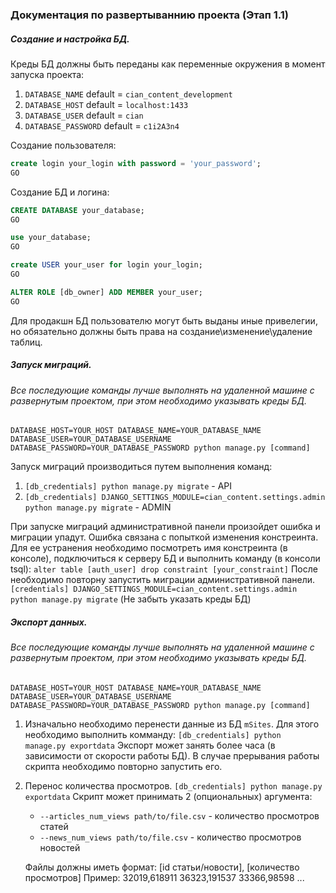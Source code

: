 ### Документация по развертываннию проекта (Этап 1.1)

##### Создание и настройка БД.

Креды БД должны быть переданы как переменные окружения в момент запуска проекта:
1. `DATABASE_NAME` default = `cian_content_development`
1. `DATABASE_HOST` default = `localhost:1433`
1. `DATABASE_USER` default = `cian`
1. `DATABASE_PASSWORD` default = `c1i2A3n4`

Создание пользователя:
```sql
create login your_login with password = 'your_password';
GO
```

Создание БД и логина:
```sql
CREATE DATABASE your_database;
GO

use your_database;
GO

create USER your_user for login your_login;
GO

ALTER ROLE [db_owner] ADD MEMBER your_user;
GO
```
Для продакшн БД пользователю могут быть выданы иные привелегии, но обязательно должны быть права на создание\изменение\удаление таблиц.

##### Запуск миграций.

###### Все последующие команды лучше выполнять на удаленной машине с развернутым проектом, при этом необходимо указывать креды БД.

`DATABASE_HOST=YOUR_HOST DATABASE_NAME=YOUR_DATABASE_NAME DATABASE_USER=YOUR_DATABASE_USERNAME   DATABASE_PASSWORD=YOUR_DATABASE_PASSWORD python manage.py [command]`

Запуск миграций производиться путем выполнения команд:
 1. `[db_credentials] python manage.py migrate` - API
 2. `[db_credentials] DJANGO_SETTINGS_MODULE=cian_content.settings.admin python manage.py migrate` - ADMIN

При запуске миграций административной панели произойдет ошибка и миграции упадут. Ошибка связана с попыткой изменения констреинта. Для ее устранения необходимо посмотреть имя констреинта (в консоле), подключиться к серверу БД и выполнить команду (в консоли tsql):
`alter table [auth_user] drop constraint [your_constraint]`
После необходимо повторну запустить миграции административной панели.
`[credentials] DJANGO_SETTINGS_MODULE=cian_content.settings.admin python manage.py migrate`
(Не забыть указать креды БД)

##### Экспорт данных.

###### Все последующие команды лучше выполнять на удаленной машине с развернутым проектом, при этом необходимо указывать креды БД.

`DATABASE_HOST=YOUR_HOST DATABASE_NAME=YOUR_DATABASE_NAME DATABASE_USER=YOUR_DATABASE_USERNAME   DATABASE_PASSWORD=YOUR_DATABASE_PASSWORD python manage.py [command]`

 1. Изначально необходимо перенести данные из БД `mSites`. Для этого необходимо выполнить комманду:
`[db_credentials] python manage.py exportdata`
Экспорт может занять более часа (в зависимости от скорости работы БД).
В случае прерывания работы скрипта необходимо повторно запустить его.

 1. Перенос количества просмотров. 
 `[db_credentials] python manage.py exportdata`
Скрипт может принимать 2 (опциональных) аргумента:
    - `--articles_num_views path/to/file.csv` - количество просмотров статей
    - `--news_num_views path/to/file.csv` - количество просмотров новостей

    Файлы должны иметь формат:
    [id статьи/новости], [количество просмотров]
    Пример:
    32019,618911
    36323,191537
    33366,98598 ...



